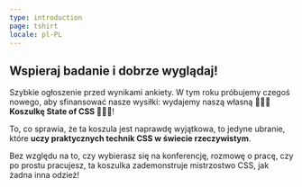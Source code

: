 ```yaml
---
type: introduction
page: tshirt
locale: pl-PL
---
```


## Wspieraj badanie i dobrze wyglądaj!

Szybkie ogłoszenie przed wynikami ankiety. W tym roku próbujemy czegoś nowego, aby sfinansować nasze wysiłki: wydajemy naszą własną **🎈🎉👕 Koszulkę State of CSS 👕🎉🎈**!

To, co sprawia, że ta koszula jest naprawdę wyjątkowa, to jedyne ubranie, które **uczy praktycznych technik CSS w świecie rzeczywistym**.

Bez względu na to, czy wybierasz się na konferencję, rozmowę o pracę, czy po prostu pracujesz, ta koszulka zademonstruje mistrzostwo CSS, jak żadna inna odzież!
